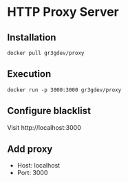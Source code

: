 # HTTP Proxy Server

## Installation
`docker pull gr3gdev/proxy`

## Execution
`docker run -p 3000:3000 gr3gdev/proxy`

## Configure blacklist
Visit http://localhost:3000

## Add proxy
- Host: localhost
- Port: 3000
